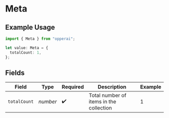 # Meta

## Example Usage

```typescript
import { Meta } from "opperai";

let value: Meta = {
  totalCount: 1,
};
```

## Fields

| Field                                   | Type                                    | Required                                | Description                             | Example                                 |
| --------------------------------------- | --------------------------------------- | --------------------------------------- | --------------------------------------- | --------------------------------------- |
| `totalCount`                            | *number*                                | :heavy_check_mark:                      | Total number of items in the collection | 1                                       |